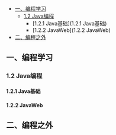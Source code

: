 <!-- TOC -->

- [一、编程学习](#)
  - [1.2 Java编程]()
    - [1.2.1 Java基础](1.2.1 Java基础)
    - [1.2.2 JavaWeb](1.2.2 JavaWeb)
- [二、编程之外](二、编程之外)

<!-- /TOC -->




## 一、编程学习



### 1.2 Java编程



#### 1.2.1 Java基础



#### 1.2.2 JavaWeb



## 二、编程之外